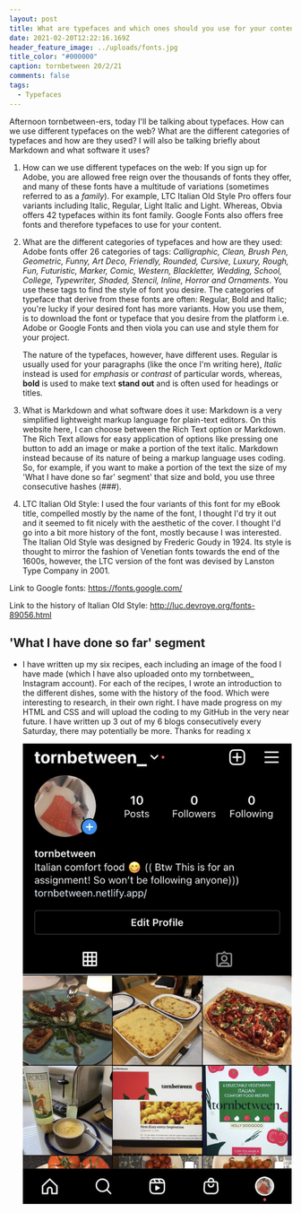 ```yaml
---
layout: post
title: What are typefaces and which ones should you use for your content?
date: 2021-02-20T12:22:16.169Z
header_feature_image: ../uploads/fonts.jpg
title_color: "#000000"
caption: tornbetween 20/2/21
comments: false
tags:
  - Typefaces
---
```

Afternoon tornbetween-ers, today I'll be talking about typefaces. How can we use different typefaces on the web? What are the different categories of typefaces and how are they used? I will also be talking briefly about Markdown and what software it uses? 

1. How can we use different typefaces on the web: If you sign up for Adobe, you are allowed free reign over the thousands of fonts they offer, and many of these fonts have a multitude of variations (sometimes referred to as a *family*). For example, LTC Italian Old Style Pro offers four variants including Italic, Regular, Light Italic and Light. Whereas, Obvia offers 42 typefaces within its font family. Google Fonts also offers free fonts and therefore typefaces to use for your content. 
2. What are the different categories of typefaces and how are they used: Adobe fonts offer 26 categories of tags: *Calligraphic, Clean, Brush Pen, Geometric, Funny, Art Deco, Friendly, Rounded, Cursive, Luxury, Rough, Fun, Futuristic, Marker, Comic, Western, Blackletter, Wedding, School, College, Typewriter, Shaded, Stencil, Inline, Horror and Ornaments*. You use these tags to find the style of font you desire. The categories of typeface that derive from these fonts are often: Regular, Bold and Italic; you're lucky if your desired font has more variants. How you use them, is to download the font or typeface that you desire from the platform i.e. Adobe or Google Fonts and then viola you can use and style them for your project. 

   The nature of the typefaces, however, have different uses. Regular is usually used for your paragraphs (like the once I'm writing here), *Italic* instead is used for *emphasis* or *contrast* of particular words, whereas, **bold** is used to make text **stand out** and is often used for headings or titles.
3. What is Markdown and what software does it use: Markdown is a very simplified lightweight markup language for plain-text editors. On this website here, I can choose between the Rich Text option or Markdown. The Rich Text allows for easy application of options like pressing one button to add an image or make a portion of the text italic. Markdown instead because of its nature of being a markup language uses coding. So, for example, if you want to make a portion of the text the size of my 'What I have done so far' segment' that size and bold, you use three consecutive hashes (###). 
4. LTC Italian Old Style: I used the four variants of this font for my eBook title, compelled mostly by the name of the font, I thought I'd try it out and it seemed to fit nicely with the aesthetic of the cover. I thought I'd go into a bit more history of the font, mostly because I was interested. The Italian Old Style was designed by Frederic Goudy in 1924. Its style is thought to mirror the fashion of Venetian fonts towards the end of the 1600s, however, the LTC version of the font was devised by Lanston Type Company in 2001. 

Link to Google fonts: <https://fonts.google.com/>

Link to the history of Italian Old Style: <http://luc.devroye.org/fonts-89056.html>

## 'What I have done so far' segment

* I have written up my six recipes, each including an image of the food I have made (which I have also uploaded onto my tornbetween_ Instagram account). For each of the recipes,  I wrote an introduction to the different dishes, some with the history of the food. Which were interesting to research, in their own right. I have made progress on my HTML and CSS and will upload the coding to my GitHub in the very near future. I have written up 3 out of my 6 blogs consecutively every Saturday, there may potentially be more. Thanks for reading x

  ![A picture of tornbetween's Instagram page: with images of food and the eBook cover](../uploads/instagramtornbetween.jpg "tornbetween's Instagram account")